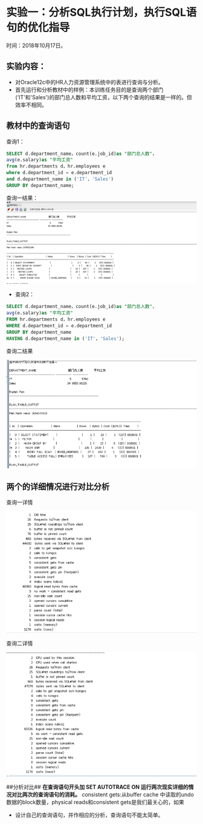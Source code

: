 # 实验一：分析SQL执行计划，执行SQL语句的优化指导
时间：2018年10月17日。 
## 实验内容：
- 对Oracle12c中的HR人力资源管理系统中的表进行查询与分析。
- 首先运行和分析教材中的样例：本训练任务目的是查询两个部门('IT'和'Sales')的部门总人数和平均工资，以下两个查询的结果是一样的。但效率不相同。


## 教材中的查询语句

查询1：

```SQL
SELECT d.department_name，count(e.job_id)as "部门总人数"，
avg(e.salary)as "平均工资"
from hr.departments d，hr.employees e
where d.department_id = e.department_id
and d.department_name in ('IT'，'Sales')
GROUP BY department_name;
```

查询一结果：
![Image text](https://github.com/thefoxsayold/oracle/blob/master/test1/%E6%9F%A5%E8%AF%A21.png)


- 查询2：
```SQL
SELECT d.department_name，count(e.job_id)as "部门总人数"，
avg(e.salary)as "平均工资"
FROM hr.departments d，hr.employees e
WHERE d.department_id = e.department_id
GROUP BY department_name
HAVING d.department_name in ('IT'，'Sales');
```

查询二结果

![Image text](https://github.com/thefoxsayold/oracle/blob/master/test1/%E6%9F%A5%E8%AF%A22.png)

## 两个的详细情况进行对比分析

查询一详情

![Image text](https://github.com/thefoxsayold/oracle/blob/master/test1/%E6%9F%A5%E8%AF%A2%E4%B8%80%E8%AF%A6%E6%83%85.png)

查询二详情

![Image text](https://github.com/thefoxsayold/oracle/blob/master/test1/%E6%9F%A5%E8%AF%A2%E4%BA%8C%E8%AF%A6%E6%83%85.png)

##分析对比##
**在查询语句开头加 SET AUTOTRACE ON 运行两次现实详细的情况对比两次的查询语句的消耗。**
consistent gets:从buffer cache 中读取的undo数据的block数量，physical reads和consistent gets是我们最关心的，如果


- 设计自己的查询语句，并作相应的分析，查询语句不能太简单。
